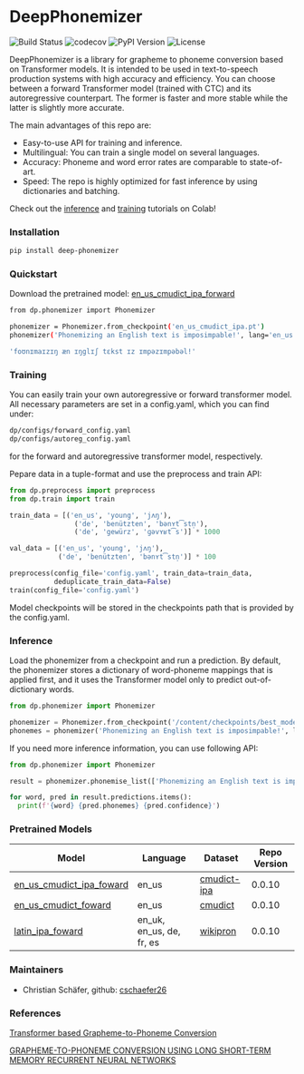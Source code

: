 # DeepPhonemizer

![Build Status](https://github.com/as-ideas/DeepPhonemizer/workflows/pytest/badge.svg)
![codecov](https://codecov.io/gh/as-ideas/DeepPhonemizer/branch/main/graph/badge.svg)
![PyPI Version](https://img.shields.io/pypi/v/deep-phonemizer)
![License](https://img.shields.io/badge/License-MIT-blue.svg)

DeepPhonemizer is a library for grapheme to phoneme conversion based on Transformer models. 
It is intended to be used in text-to-speech production systems with high accuracy and efficiency.
You can choose between a forward Transformer model (trained with CTC) and its autoregressive
counterpart. The former is faster and more stable while the latter is slightly more accurate.

The main advantages of this repo are:

* Easy-to-use API for training and inference.
* Multilingual: You can train a single model on several languages.
* Accuracy: Phoneme and word error rates are comparable to state-of-art. 
* Speed: The repo is highly optimized for fast inference by using dictionaries and batching.


Check out the [inference](https://colab.research.google.com/github/as-ideas/DeepPhonemizer/blob/main/dp/notebooks/Inference_Example.ipynb) and [training](https://colab.research.google.com/github/as-ideas/DeepPhonemizer/blob/main/dp/notebooks/Training_Example.ipynb) tutorials on Colab! 


### Installation

```bash
pip install deep-phonemizer
```

### Quickstart

Download the pretrained model: [en_us_cmudict_ipa_forward](https://public-asai-dl-models.s3.eu-central-1.amazonaws.com/DeepPhonemizer/en_us_cmudict_ipa_forward.pt)

```bash
from dp.phonemizer import Phonemizer

phonemizer = Phonemizer.from_checkpoint('en_us_cmudict_ipa.pt')
phonemizer('Phonemizing an English text is imposimpable!', lang='en_us')

'foʊnɪmaɪzɪŋ æn ɪŋglɪʃ tɛkst ɪz ɪmpəzɪmpəbəl!'
```


### Training

You can easily train your own autoregressive or forward transformer model. 
All necessary parameters are set in a config.yaml, which you can find under:
```bash
dp/configs/forward_config.yaml
dp/configs/autoreg_config.yaml
```
for the forward and autoregressive transformer model, respectively.

Pepare data in a tuple-format and use the preprocess and train API:

```python
from dp.preprocess import preprocess
from dp.train import train

train_data = [('en_us', 'young', 'jʌŋ'),
                ('de', 'benützten', 'bənʏt͡stn̩'),
                ('de', 'gewürz', 'ɡəvʏʁt͡s')] * 1000

val_data = [('en_us', 'young', 'jʌŋ'),
            ('de', 'benützten', 'bənʏt͡stn̩')] * 100

preprocess(config_file='config.yaml', train_data=train_data, 
           deduplicate_train_data=False)
train(config_file='config.yaml')
```
Model checkpoints will be stored in the checkpoints path that is provided by the config.yaml.

### Inference

Load the phonemizer from a checkpoint and run a prediction. By default, the phonemizer stores a 
dictionary of word-phoneme mappings that is applied first, and it uses the Transformer model
only to predict out-of-dictionary words.

```python
from dp.phonemizer import Phonemizer

phonemizer = Phonemizer.from_checkpoint('/content/checkpoints/best_model.pt')
phonemes = phonemizer('Phonemizing an English text is imposimpable!', lang='en_us')
```

If you need more inference information, you can use following API:

```python
from dp.phonemizer import Phonemizer

result = phonemizer.phonemise_list(['Phonemizing an English text is imposimpable!'], lang='en_us')

for word, pred in result.predictions.items():
  print(f'{word} {pred.phonemes} {pred.confidence}')
```


### Pretrained Models

| Model | Language | Dataset | Repo Version
|---|---|---|---|
|[en_us_cmudict_ipa_foward](https://public-asai-dl-models.s3.eu-central-1.amazonaws.com/DeepPhonemizer/en_us_cmudict_ipa_forward.pt) | en_us | [cmudict-ipa](https://github.com/menelik3/cmudict-ipa) | 0.0.10 |
|[en_us_cmudict_foward](https://public-asai-dl-models.s3.eu-central-1.amazonaws.com/DeepPhonemizer/en_us_cmudict_ipa_forward.pt) | en_us | [cmudict](https://github.com/microsoft/CNTK/tree/master/Examples/SequenceToSequence/CMUDict/Data) | 0.0.10 |
|[latin_ipa_foward](https://public-asai-dl-models.s3.eu-central-1.amazonaws.com/DeepPhonemizer/latin_ipa_forward.pt) | en_uk, en_us, de, fr, es | [wikipron](https://github.com/CUNY-CL/wikipron/tree/master/data/scrape/tsv) | 0.0.10 |


### Maintainers
* Christian Schäfer, github: [cschaefer26](https://github.com/cschaefer26)


### References

[Transformer based Grapheme-to-Phoneme Conversion](https://arxiv.org/abs/2004.06338)

[GRAPHEME-TO-PHONEME CONVERSION USING
LONG SHORT-TERM MEMORY RECURRENT NEURAL NETWORKS](https://static.googleusercontent.com/media/research.google.com/en//pubs/archive/43264.pdf)
